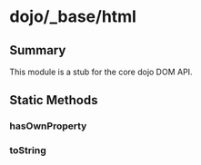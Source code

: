# dojo/_base/html

## Summary

This module is a stub for the core dojo DOM API.
## Static Methods

### hasOwnProperty


### toString


